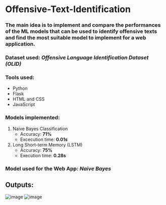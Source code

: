 # Offensive-Text-Identification
### The main idea is to implement and compare the performances of the ML models that can be used to identify offensive texts and find the most suitable model to implement for a web application.

### Dataset used: *Offensive Language Identification Dataset (OLID)*
### Tools used:
* Python
* Flask 
* HTML and CSS
* JavaScript<br>
### Models implemented:
1. Naive Bayes Classification
   - Accuracy: **71%**
   - Excecution time: **0.01s**
2. Long Short-term Memory (LSTM)
   - Accuracy: **75%**
   - Execution time: **0.28s**
### Model used for the Web App: *Naive Bayes*
## Outputs:
![image](https://user-images.githubusercontent.com/67289887/143850988-e4f451b0-7922-474b-a718-6fa74509ef29.png)
![image](https://user-images.githubusercontent.com/67289887/143851041-996adb38-74c6-4a97-9c99-464af6c538bd.png)



